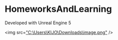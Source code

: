 # HomeworksAndLearning

Developed with Unreal Engine 5

<img src=["C:\Users\KIJO\Downloads\image.png"](https://cdn.discordapp.com/attachments/1159920769338441778/1355685987564388382/image.png?ex=67e9d476&is=67e882f6&hm=460928d883a01d291ec672eac01136817e3e2b96a7c9745bdf786e631ce00f17&) />

